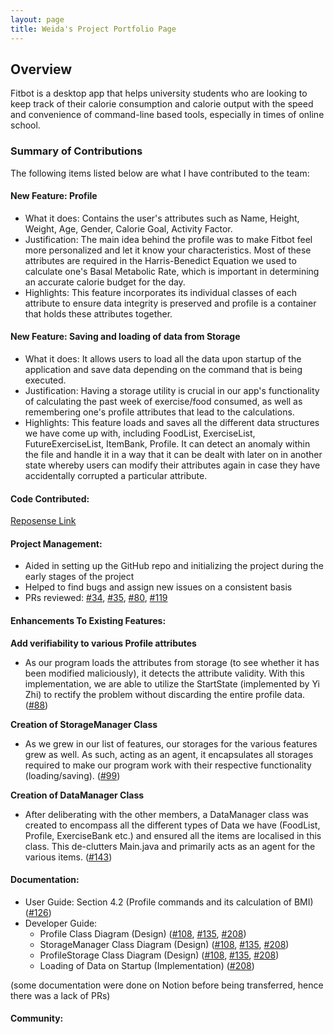```yaml
---
layout: page
title: Weida's Project Portfolio Page
---
```



## Overview

Fitbot is a desktop app that helps university students who are looking to keep track of their calorie consumption and calorie output with the speed and convenience of command-line based tools, especially in times of online school.

### Summary of Contributions
The following items listed below are what I have contributed to the team:

#### **New Feature**: Profile

- What it does: Contains the user's attributes such as Name, Height, Weight, Age, Gender, Calorie Goal, Activity Factor.
- Justification: The main idea behind the profile was to make Fitbot feel more personalized and let it know your characteristics. Most of these attributes are required in the Harris-Benedict Equation we used to calculate one's Basal Metabolic Rate, which is
  important in determining an accurate calorie budget for the day.
- Highlights: This feature incorporates its individual classes of each attribute to ensure data integrity is preserved and profile is a container that
  holds these attributes together.

#### **New Feature**: Saving and loading of data from Storage

- What it does: It allows users to load all the data upon startup of the application and save data depending on the command that is being executed. 
- Justification: Having a storage utility is crucial in our app's functionality of calculating the past week of exercise/food consumed,
as well as remembering one's profile attributes that lead to the calculations.
- Highlights: This feature loads and saves all the different data structures we have come up with, including FoodList, ExerciseList, FutureExerciseList, ItemBank, Profile. It can detect an anomaly within the file and handle it in a way that it can be dealt with later on
in another state whereby users can modify their attributes again in case they have accidentally corrupted a particular attribute.


#### **Code Contributed**:

[Reposense Link](https://nus-cs2113-ay2122s1.github.io/tp-dashboard/?search=weidak&sort=groupTitle&sortWithin=title&timeframe=commit&mergegroup=&groupSelect=groupByRepos&breakdown=true&checkedFileTypes=docs~functional-code~test-code~other&since=2021-09-25&tabOpen=true&tabType=authorship&tabAuthor=weidak&tabRepo=AY2122S1-CS2113T-F14-2%2Ftp%5Bmaster%5D&authorshipIsMergeGroup=false&authorshipFileTypes=docs~functional-code~test-code&authorshipIsBinaryFileTypeChecked=false)

#### **Project Management**:

- Aided in setting up the GitHub repo and initializing the project during the early stages of the project
- Helped to find bugs and assign new issues on a consistent basis
- PRs reviewed: [#34](https://github.com/AY2122S1-CS2113T-F14-2/tp/pull/34), [#35](https://github.com/AY2122S1-CS2113T-F14-2/tp/pull/35), 
[#80](https://github.com/AY2122S1-CS2113T-F14-2/tp/pull/80), [#119](https://github.com/AY2122S1-CS2113T-F14-2/tp/pull/119)


[comment]: <> (TODO add the PRs reviewed on github prs..)

#### **Enhancements To Existing Features**:

**Add verifiability to various Profile attributes**

- As our program loads the attributes from storage (to see whether it has been modified maliciously), it detects the attribute validity. With this
implementation, we are able to utilize the StartState (implemented by Yi Zhi) to rectify the problem without discarding the entire profile data. ([#88](https://github.com/AY2122S1-CS2113T-F14-2/tp/pull/88))

**Creation of StorageManager Class**

- As we grew in our list of features, our storages for the various features grew as well. As such, acting as an agent, it encapsulates all storages required to make our program work with their respective functionality (loading/saving). ([#99](https://github.com/AY2122S1-CS2113T-F14-2/tp/pull/99))

**Creation of DataManager Class**

- After deliberating with the other members, a DataManager class was created to encompass all the different types of Data we have (FoodList, Profile, ExerciseBank etc.)
and ensured all the items are localised in this class. This de-clutters Main.java and primarily acts as an agent for the various items. ([#143](https://github.com/AY2122S1-CS2113T-F14-2/tp/pull/143))

#### **Documentation**:


- User Guide: Section 4.2 (Profile commands and its calculation of BMI) ([#126](https://github.com/AY2122S1-CS2113T-F14-2/tp/pull/126))
- Developer Guide:
  - Profile Class Diagram (Design) ([#108](https://github.com/AY2122S1-CS2113T-F14-2/tp/pull/108), [#135](https://github.com/AY2122S1-CS2113T-F14-2/tp/pull/135), [#208](https://github.com/AY2122S1-CS2113T-F14-2/tp/pull/208))
  - StorageManager Class Diagram (Design) ([#108](https://github.com/AY2122S1-CS2113T-F14-2/tp/pull/108), [#135](https://github.com/AY2122S1-CS2113T-F14-2/tp/pull/135), [#208](https://github.com/AY2122S1-CS2113T-F14-2/tp/pull/208))
  - ProfileStorage Class Diagram (Design) ([#108](https://github.com/AY2122S1-CS2113T-F14-2/tp/pull/108), [#135](https://github.com/AY2122S1-CS2113T-F14-2/tp/pull/135), [#208](https://github.com/AY2122S1-CS2113T-F14-2/tp/pull/208))
  - Loading of Data on Startup (Implementation) ([#208](https://github.com/AY2122S1-CS2113T-F14-2/tp/pull/208))

(some documentation were done on Notion before being transferred, hence there was a lack of PRs)

#### **Community**: